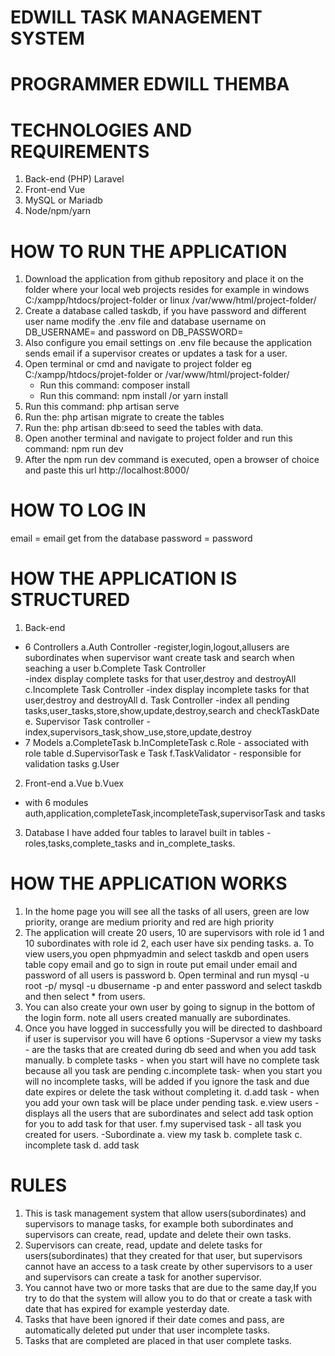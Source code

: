 # EDWILL TASK MANAGEMENT SYSTEM
# PROGRAMMER EDWILL THEMBA 
# TECHNOLOGIES AND REQUIREMENTS
 1. Back-end (PHP) Laravel
 2. Front-end Vue
 3. MySQL or Mariadb
 4. Node/npm/yarn
# HOW TO RUN THE APPLICATION
1. Download the application from github repository and place it on the folder where your
   local web projects resides for example in windows C:/xampp/htdocs/project-folder or
   linux  /var/www/html/project-folder/
2. Create a database called taskdb, if you have password and different user name modify 
   the .env file and database username on DB_USERNAME= and password on DB_PASSWORD=
3. Also configure you email settings on .env file because the application sends email if a
   supervisor creates or updates a task for a user.
4. Open terminal or cmd and navigate to project folder eg  C:/xampp/htdocs/projet-folder
   or  /var/www/html/project-folder/
   - Run this command: composer install  
   - Run this command: npm install /or yarn install
5. Run this command: php artisan serve
6. Run the: php artisan migrate to create the tables
7. Run the: php artisan db:seed to seed the tables with data.
8. Open another terminal and navigate to project folder and run this command: npm run dev
9. After the npm run dev command is executed, open a browser of choice and paste this url
   http://localhost:8000/
# HOW TO LOG IN
  email = email get from the database
  password = password
# HOW THE APPLICATION IS STRUCTURED
1. Back-end
- 6 Controllers
a.Auth Controller
 -register,login,logout,allusers are subordinates when supervisor want create task and 
  search when seaching a user
b.Complete Task  Controller  
 -index display complete tasks for that user,destroy and destroyAll
c.Incomplete Task Controller
 -index display incomplete tasks for that user,destroy and destroyAll
d. Task Controller
 -index all pending tasks,user_tasks,store,show,update,destroy,search and checkTaskDate
e. Supervisor Task controller
-index,supervisors_task,show_use,store,update,destroy
- 7 Models
a.CompleteTask
b.InCompleteTask
c.Role - associated with role table
d.SupervisorTask
e Task
f.TaskValidator - responsible for validation tasks 
g.User
2. Front-end
a.Vue
b.Vuex
  -  with 6 modules
    auth,application,completeTask,incompleteTask,supervisorTask and tasks
3. Database
  I have added four tables to laravel built in tables
  -roles,tasks,complete_tasks and in_complete_tasks.
# HOW THE APPLICATION WORKS
1. In the home page you will see all the tasks of all users, green are low priority, orange
   are medium priority and red are high priority
2. The application will create 20 users, 10 are supervisors with role id 1 and 10 
   subordinates  with role id 2, each user have six pending tasks.
   a. To view users,you open phpmyadmin and select taskdb and open users table copy email and go to sign in route  put email under email and password of all users is password
   b. Open terminal and run mysql -u root -p/ mysql -u dbusername -p and enter password and 
  select taskdb and then select * from users.
3. You can also create your own user by going to signup in the bottom of the login form.
   note all users created manually are subordinates.
4. Once you have logged in successfully you will be directed to dashboard if user is 
   supervisor you will have 6 options
   -Supervsor
   a view my tasks - are the tasks that are created during db seed and when you add task  manually.
   b complete tasks - when you start will have no complete task because all you task are pending
   c.incomplete task- when you start you will no incomplete tasks, will be added if you ignore the task and due date expires or delete the task without completing it.
   d.add task - when you add your own task will be place under pending task.
   e.view users - displays all the users that are subordinates and select add task option for you to add task for that user.
   f.my supervised task - all task you created for users.
  -Subordinate
  a. view my task
  b. complete task
  c. incomplete task
  d. add task
# RULES
 1. This is task management system that allow users(subordinates) and supervisors to manage tasks, for example both subordinates and supervisors can create, read, update and delete their own tasks.
 2. Supervisors can create, read, update and delete tasks for users(subordinates) that they created for that user, but supervisors cannot have an access to a task create by other supervisors to a user and supervisors can create a task for another supervisor.
 3. You cannot have two or more tasks that are due to the same day,If you try to do that the system will allow you to do that or create a task with date that has expired for example yesterday date.
 4. Tasks that have been ignored if their date comes and pass, are automatically deleted  put under that user incomplete tasks.
 5. Tasks that are completed are placed in that user complete tasks.

